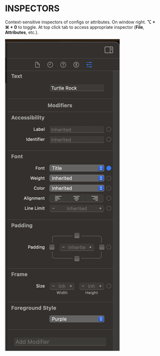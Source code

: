 # INSPECTORS

Context-sensitive inspectors of configs or attributes. On window right. **⌥ + ⌘ + 0** to toggle. At top click tab to access appropriate inspector (**File**, **Attributes**, etc.).

![Inspector](/assets/Xcode/inspector.png)
